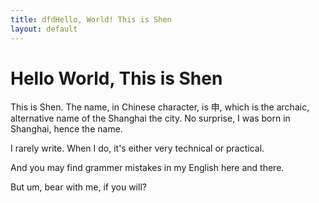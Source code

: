 ```yaml
---
title: dfdHello, World! This is Shen
layout: default
---
```


# Hello World, This is Shen

This is Shen. The name, in Chinese character, is 申, which is the archaic, alternative name of the Shanghai the city. No surprise, I was born in Shanghai, hence the name. 

I rarely write. When I do, it's either very technical or practical.

And you may find grammer mistakes in my English here and there.

But um, bear with me, if you will?



